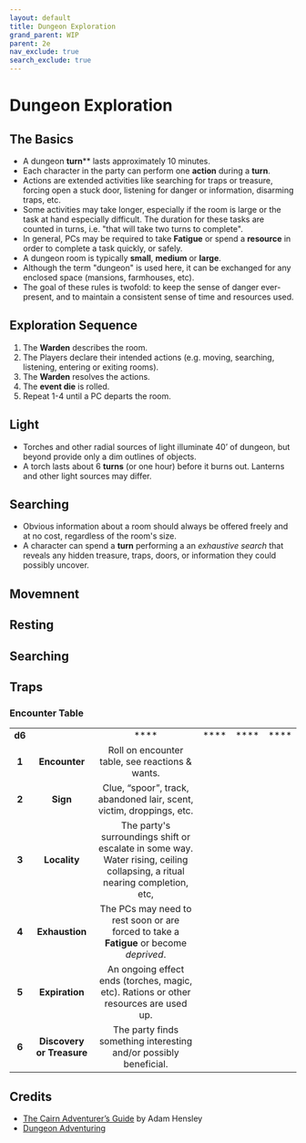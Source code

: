```yaml
---
layout: default
title: Dungeon Exploration
grand_parent: WIP
parent: 2e
nav_exclude: true
search_exclude: true
---
```


# Dungeon Exploration

## The Basics
- A dungeon **turn**** lasts approximately 10 minutes.
- Each character in the party can perform one **action** during a **turn**. 
- Actions are extended activities like searching for traps or treasure,  forcing open a stuck door, listening for danger or information, disarming traps, etc.
- Some activities may take longer, especially if the room is large or the task at hand especially difficult. The duration for these tasks are counted in turns, i.e. "that will take two turns to complete".
- In general, PCs may be required to take **Fatigue** or spend a **resource** in order to complete a task quickly, or safely.
- A dungeon room is typically **small**, **medium** or **large**. 
- Although the term "dungeon" is used here, it can be exchanged for any enclosed space (mansions, farmhouses, etc).
- The goal of these rules is twofold: to keep the sense of danger ever-present, and to maintain a consistent sense of time and resources used.

## Exploration Sequence
1. The **Warden** describes the room.
2. The Players declare their intended actions (e.g. moving, searching, listening, entering or exiting rooms).
3. The **Warden** resolves the actions.
4. The **event die** is rolled.
5. Repeat 1-4 until a PC departs the room.

## Light
- Torches and other radial sources of light illuminate 40’ of dungeon, but beyond provide only a dim outlines of objects.
- A torch lasts about 6 **turns** (or one hour) before it burns out. Lanterns and other light sources may differ.

## Searching
- Obvious information about a room should always be offered freely and at no cost, regardless of the room's size.
- A character can spend a **turn** performing a an _exhaustive search_ that reveals any hidden treasure, traps, doors, or information they could possibly uncover. 

## Movemnent

## Resting

## Searching

## Traps


### Encounter Table

|        |                           |                                                              |      |      |      |
| :----: | :-----------------------: | :----------------------------------------------------------: | :--: | :--: | :--: |
| **d6** |                           |                             ****                             | **** | **** | **** |
| **1**  |       **Encounter**       |  Roll on encounter table, see reactions & wants.   |      |      |      |
| **2**  |         **Sign**          | Clue, “spoor”, track, abandoned lair, scent, victim, droppings, etc. |      |      |      |
| **3**  |       **Locality**        | The party's surroundings shift or escalate in some way. Water rising, ceiling collapsing, a ritual nearing completion, etc, |      |      |      |
| **4**  |      **Exhaustion**       | The PCs may need to rest soon or are forced to take a **Fatigue** or become _deprived_.     |      |      |      |
| **5**  |      **Expiration**       | An ongoing effect ends (torches, magic, etc). Rations or other resources are used up. |      |      |      |
| **6**  | **Discovery or Treasure** | The party finds something interesting and/or possibly beneficial. |      |      |      |


## Credits

- [The Cairn Adventurer’s Guide](https://adamhensley.itch.io/cairn-adventurers-guide) by Adam Hensley
- [Dungeon Adventuring](https://oldschoolessentials.necroticgnome.com/srd/index.php/Dungeon_Adventuring)